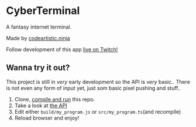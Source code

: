 CyberTerminal
=============
A fantasy internet terminal.

Made by [codeartistic.ninja](http://the.codeartistic.ninja/)

Follow development of this app [live on Twitch!](https://www.twitch.tv/codeartisticninja)

Wanna try it out?
-----------------
This project is still in _very_ early development so the API is _very_ basic.. There is not even any form of input yet, just som basic pixel pushing and stuff..

 1. Clone, [compile and run](./COMPILE.md) this repo.
 2. Take a look at [the API](./src/script/_lib/rom_api.d.ts)
 3. Edit either `build/my_program.js` or `src/my_program.ts`(and recompile)
 4. Reload browser and enjoy!
